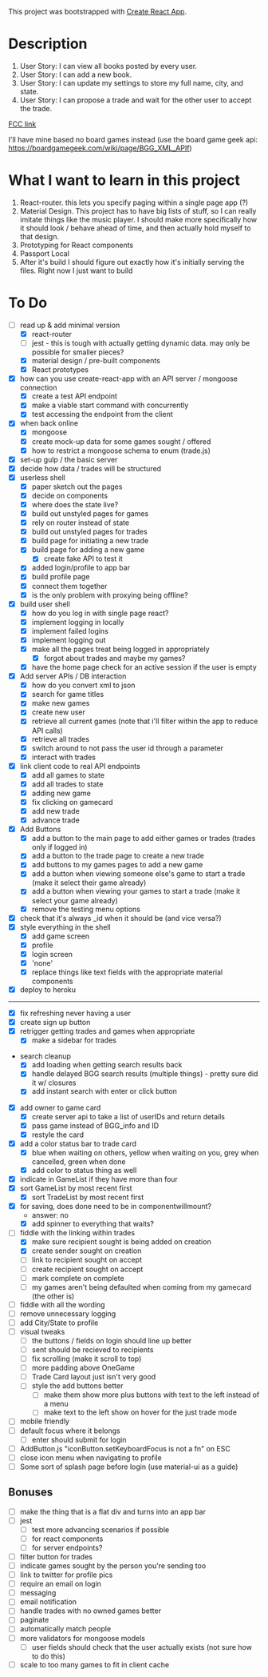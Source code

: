 This project was bootstrapped with [Create React App](https://github.com/facebookincubator/create-react-app).

# Description
1. User Story: I can view all books posted by every user.
2. User Story: I can add a new book.
3. User Story: I can update my settings to store my full name, city, and state.
4. User Story: I can propose a trade and wait for the other user to accept the trade.

[FCC link](https://www.freecodecamp.com/challenges/manage-a-book-trading-club)

I'll have mine based no board games instead (use the board game geek api: https://boardgamegeek.com/wiki/page/BGG_XML_APIf)

# What I want to learn in this project
1. React-router.  this lets you specify paging within a single page app (?)
2. Material Design.  This project has to have big lists of stuff, so I can really imitate things like the music player.  I should make more specifically how it should look / behave ahead of time, and then actually hold myself to that design.
3. Prototyping for React components
4. Passport Local
4. After it's build I should figure out exactly how it's initially serving the files. Right now I just want to build

# To Do
- [ ] read up & add minimal version 
  - [X] react-router
  - [ ] jest - this is tough with actually getting dynamic data. may only be possible for smaller pieces?
  - [X] material design / pre-built components
  - [X] React prototypes
- [X] how can you use create-react-app with an API server / mongoose connection
  - [X] create a test API endpoint
  - [X] make a viable start command with concurrently
  - [X] test accessing the endpoint from the client
- [X] when back online
  - [X] mongoose
  - [X] create mock-up data for some games sought / offered
  - [X] how to restrict a mongoose schema to enum (trade.js)
- [X] set-up gulp / the basic server
- [X] decide how data / trades will be structured
- [X] userless shell
  - [X] paper sketch out the pages
  - [X] decide on components 
  - [X] where does the state live?
  - [X] build out unstyled pages for games
  - [X] rely on router instead of state
  - [X] build out unstyled pages for trades
  - [X] build page for initiating a new trade
  - [X] build page for adding a new game
    - [X] create fake API to test it
  - [X] added login/profile to app bar
  - [X] build profile page
  - [X] connect them together
  - [X] is the only problem with proxying being offline?
- [X] build user shell
  - [X] how do you log in with single page react?
  - [X] implement logging in locally
  - [X] implement failed logins
  - [X] implement logging out
  - [X] make all the pages treat being logged in appropriately 
    - [X] forgot about trades and maybe my games?
  - [X] have the home page check for an active session if the user is empty
- [X] Add server APIs / DB interaction
  - [X] how do you convert xml to json
  - [X] search for game titles
  - [X] make new games
  - [X] create new user
  - [X] retrieve all current games (note that i'll filter within the app to reduce API calls)
  - [X] retrieve all trades
  - [X] switch around to not pass the user id through a parameter
  - [X] interact with trades 
- [X] link client code to real API endpoints 
  - [X] add all games to state
  - [X] add all trades to state
  - [X] adding new game
  - [X] fix clicking on gamecard
  - [X] add new trade
  - [X] advance trade
- [X] Add Buttons
  - [X] add a button to the main page to add either games or trades (trades only if logged in)
  - [X] add a button to the trade page to create a new trade
  - [X] add buttons to my games pages to add a new game
  - [X] add a button when viewing someone else's game to start a trade (make it select their game already)
  - [X] add a button when viewing your games to start a trade (make it select your game already)
  - [X] remove the testing menu options
- [X] check that it's always _id when it should be (and vice versa?)
- [X] style everything in the shell
  - [X] add game screen
  - [X] profile
  - [X] login screen
  - [X] 'none'
  - [X] replace things like text fields with the appropriate material components
- [X] deploy to heroku
  
------

- [X] fix refreshing never having a user
- [X] create sign up button
- [X] retrigger getting trades and games when appropriate
  - [X] make a sidebar for trades
- search cleanup
  - [X] add loading when getting search results back
  - [X] handle delayed BGG search results (multiple things) - pretty sure did it w/ closures
  - [X] add instant search with enter or click button
- [X] add owner to game card
  - [X] create server api to take a list of userIDs and return details
  - [X] pass game instead of BGG_info and ID
  - [X] restyle the card
- [X] add a color status bar to trade card
  - [X] blue when waiting on others, yellow when waiting on you, grey when cancelled, green when done
  - [X] add color to status thing as well
- [X] indicate in GameList if they have more than four
- [X] sort GameList by most recent first
  - [X] sort TradeList by most recent first
- [X] for saving, does done need to be in componentwillmount?
    - answer: no
  - [X] add spinner to everything that waits?
- [ ] fiddle with the linking within trades
  - [X] make sure recipient sought is being added on creation
  - [X] create sender sought on creation
  - [ ] link to recipient sought on accept
  - [ ] create recipient sought on accept
  - [ ] mark complete on complete
  - [ ] my games aren't being defaulted when coming from my gamecard (the other is)
- [ ] fiddle with all the wording
- [ ] remove unnecessary logging
- [ ] add City/State to profile
- [ ] visual tweaks
  - [ ] the buttons / fields on login should line up better
  - [ ] sent should be recieved to recipients
  - [ ] fix scrolling (make it scroll to top)
  - [ ] more padding above OneGame
  - [ ] Trade Card layout just isn't very good
  - [ ] style the add buttons better 
    - [ ] make them show more plus buttons with text to the left instead of a menu
    - [ ] make text to the left show on hover for the just trade mode
- [ ] mobile friendly
- [ ] default focus where it belongs
  - [ ] enter should submit for login
- [ ] AddButton.js "iconButton.setKeyboardFocus is not a fn" on ESC
- [ ] close icon menu when navigating to profile
- [ ] Some sort of splash page before login (use material-ui as a guide)
## Bonuses
- [ ] make the thing that is a flat div and turns into an app bar
- [ ] jest
  - [ ] test more advancing scenarios if possible
  - [ ] for react components
  - [ ] for server endpoints?
- [ ] filter button for trades
- [ ] indicate games sought by the person you're sending too
- [ ] link to twitter for profile pics
- [ ] require an email on login
- [ ] messaging
- [ ] email notification
- [ ] handle trades with no owned games better
- [ ] paginate
- [ ] automatically match people
- [ ] more validators for mongoose models
  - [ ] user fields should check that the user actually exists (not sure how to do this)
- [ ] scale to too many games to fit in client cache